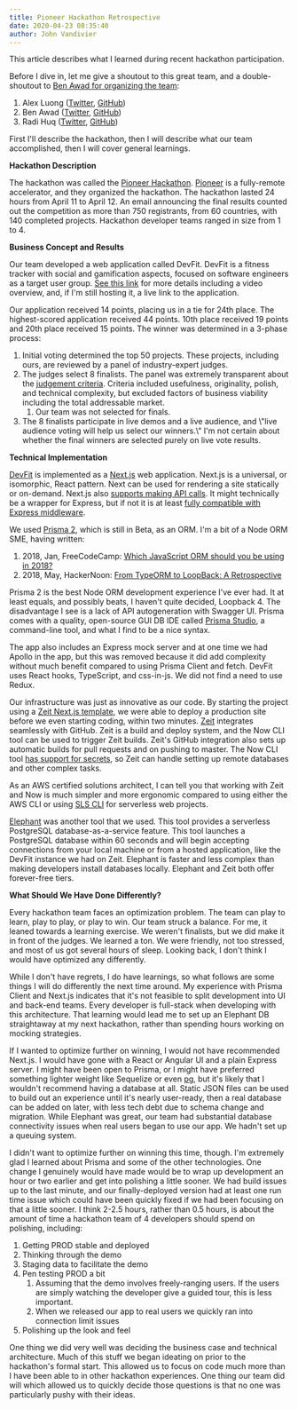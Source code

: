 ```yaml
---
title: Pioneer Hackathon Retrospective
date: 2020-04-23 08:35:40
author: John Vandivier
---
```




<!-- wp:paragraph -->
<p>This article describes what I learned during recent hackathon participation.</p>
<!-- /wp:paragraph -->

<!-- wp:paragraph -->
<p>Before I dive in, let me give a shoutout to this great team, and a double-shoutout to <a href=\"https://twitter.com/benawad/status/1247884975841480706\">Ben Awad for organizing the team</a>:</p>
<!-- /wp:paragraph -->

<!-- wp:list {\"ordered\":true} -->
<ol><li>Alex Luong (<a href=\"https://twitter.com/alex__luong\">Twitter</a>, <a href=\"https://github.com/alexluong\">GitHub</a>)</li><li>Ben Awad (<a href=\"https://twitter.com/benawad\">Twitter</a>, <a href=\"https://github.com/benawad\">GitHub</a>)</li><li>Radi Huq (<a href=\"https://twitter.com/radiunhuq\">Twitter</a>, <a href=\"https://github.com/radihuq\">GitHub</a>)</li></ol>
<!-- /wp:list -->

<!-- wp:paragraph -->
<p>First I'll describe the hackathon, then I will describe what our team accomplished, then I will cover general learnings.</p>
<!-- /wp:paragraph -->

<!-- wp:paragraph -->
<p><strong>Hackathon Description</strong></p>
<!-- /wp:paragraph -->

<!-- wp:paragraph -->
<p>The hackathon was called the <a href=\"https://pioneer.app/hackathon\">Pioneer Hackathon</a>. <a href=\"https://pioneer.app/\">Pioneer</a> is a fully-remote accelerator, and they organized the hackathon. The hackathon lasted 24 hours from April 11 to April 12. An email announcing the final results counted out the competition as more than 750 registrants, from 60 countries, with 140 completed projects. Hackathon developer teams ranged in size from 1 to 4.</p>
<!-- /wp:paragraph -->

<!-- wp:paragraph -->
<p><strong>Business Concept and Results</strong></p>
<!-- /wp:paragraph -->

<!-- wp:paragraph -->
<p>Our team developed a web application called DevFit. DevFit is a fitness tracker with social and gamification aspects, focused on software engineers as a target user group. <a href=\"https://frontier.pioneer.app/posts/157-devfit-compete-for-best-fit-programmer\">See this link</a> for more details including a video overview, and, if I'm still hosting it, a live link to the application.</p>
<!-- /wp:paragraph -->

<!-- wp:paragraph -->
<p>Our application received 14 points, placing us in a tie for 24th place. The highest-scored application received 44 points. 10th place received 19 points and 20th place received 15 points. The winner was determined in a 3-phase process:</p>
<!-- /wp:paragraph -->

<!-- wp:list {\"ordered\":true} -->
<ol><li>Initial voting determined the top 50 projects. These projects, including ours, are reviewed by a panel of industry-expert judges.</li><li>The judges select 8 finalists. The panel was extremely transparent about the <a href=\"https://docs.google.com/document/d/1N0UCxWZJjhnj3yUd0ObaF8Sf_xr0-zevUDIgOEOEd5A/edit\">judgement criteria</a>. Criteria included usefulness, originality, polish, and technical complexity, but excluded factors of business viability including the total addressable market.<ol><li>Our team was not selected for finals.</li></ol></li><li>The 8 finalists participate in live demos and a live audience, and \"live audience voting will help us select our winners.\" I'm not certain about whether the final winners are selected purely on live vote results.</li></ol>
<!-- /wp:list -->

<!-- wp:paragraph -->
<p><strong>Technical Implementation</strong></p>
<!-- /wp:paragraph -->

<!-- wp:paragraph -->
<p><a href=\"https://github.com/Vandivier/devfit\">DevFit</a> is implemented as a <a href=\"https://nextjs.org/\">Next.js</a> web application. Next.js is a universal, or isomorphic, React pattern. Next can be used for rendering a site statically or on-demand. Next.js also <a href=\"https://nextjs.org/docs/api-routes/introduction\">supports making API calls</a>. It might technically be a wrapper for Express, but if not it is at least <a href=\"https://nextjs.org/docs/api-routes/api-middlewares#connectexpress-middleware-support\">fully compatible with Express middleware</a>.</p>
<!-- /wp:paragraph -->

<!-- wp:paragraph -->
<p>We used <a href=\"https://www.prisma.io/\">Prisma 2</a>, which is still in Beta, as an ORM. I'm a bit of a Node ORM SME, having written:</p>
<!-- /wp:paragraph -->

<!-- wp:list {\"ordered\":true} -->
<ol><li>2018, Jan, FreeCodeCamp: <a href=\"https://www.freecodecamp.org/news/a-comparison-of-the-top-orms-for-2018-19c4feeaa5f/\">Which JavaScript ORM should you be using in 2018?</a></li><li>2018, May, HackerNoon: <a href=\"https://hackernoon.com/from-typeorm-to-loopback-a-retrospective-188ea18527a2\">From TypeORM to LoopBack: A Retrospective</a></li></ol>
<!-- /wp:list -->

<!-- wp:paragraph -->
<p>Prisma 2 is the best Node ORM development experience I've ever had. It at least equals, and possibly beats, I haven't quite decided, Loopback 4. The disadvantage I see is a lack of API autogeneration with Swagger UI. Prisma comes with a quality, open-source GUI DB IDE called <a href=\"https://github.com/prisma/studio\">Prisma Studio</a>, a command-line tool, and what I find to be a nice syntax.</p>
<!-- /wp:paragraph -->

<!-- wp:paragraph -->
<p>The app also includes an Express mock server and at one time we had Apollo in the app, but this was removed because it did add complexity without much benefit compared to using Prisma Client and fetch. DevFit uses React hooks, TypeScript, and css-in-js. We did not find a need to use Redux.</p>
<!-- /wp:paragraph -->

<!-- wp:paragraph -->
<p>Our infrastructure was just as innovative as our code. By starting the project using a <a href=\"https://nextjs.now-examples.now.sh/\">Zeit Next.js template</a>, we were able to deploy a production site before we even starting coding, within two minutes. <a href=\"https://zeit.co/oss\">Zeit</a> integrates seamlessly with GitHub. Zeit is a build and deploy system, and the Now CLI tool can be used to trigger Zeit builds. Zeit's GitHub integration also sets up automatic builds for pull requests and on pushing to master. The Now CLI tool <a href=\"https://zeit.co/docs/v2/build-step#adding-secrets\">has support for secrets</a>, so Zeit can handle setting up remote databases and other complex tasks.</p>
<!-- /wp:paragraph -->

<!-- wp:paragraph -->
<p>As an AWS certified solutions architect, I can tell you that working with Zeit and Now is much simpler and more ergonomic compared to using either the AWS CLI or using <a href=\"https://medium.com/ssense-tech/managing-and-deploying-aws-lambda-functions-with-sls-ab47d366b004\">SLS CLI</a> for serverless web projects.</p>
<!-- /wp:paragraph -->

<!-- wp:paragraph -->
<p><a href=\"https://www.elephantsql.com/\">Elephant</a> was another tool that we used. This tool provides a serverless PostgreSQL database-as-a-service feature. This tool launches a PostgreSQL database within 60 seconds and will begin accepting connections from your local machine or from a hosted application, like the DevFit instance we had on Zeit. Elephant is faster and less complex than making developers install databases locally. Elephant and Zeit both offer forever-free tiers.</p>
<!-- /wp:paragraph -->

<!-- wp:paragraph -->
<p><strong>What Should We Have Done Differently?</strong></p>
<!-- /wp:paragraph -->

<!-- wp:paragraph -->
<p>Every hackathon team faces an optimization problem. The team can play to learn, play to play, or play to win. Our team struck a balance. For me, it leaned towards a learning exercise. We weren't finalists, but we did make it in front of the judges. We learned a ton. We were friendly, not too stressed, and most of us got several hours of sleep. Looking back, I don't think I would have optimized any differently.</p>
<!-- /wp:paragraph -->

<!-- wp:paragraph -->
<p>While I don't have regrets, I do have learnings, so what follows are some things I will do differently the next time around. My experience with Prisma Client and Next.js indicates that it's not feasible to split development into UI and back-end teams. Every developer is full-stack when developing with this architecture. That learning would lead me to set up an Elephant DB straightaway at my next hackathon, rather than spending hours working on mocking strategies.</p>
<!-- /wp:paragraph -->

<!-- wp:paragraph -->
<p>If I wanted to optimize further on winning, I would not have recommended Next.js. I would have gone with a React or Angular UI and a plain Express server. I might have been open to Prisma, or I might have preferred something lighter weight like Sequelize or even <a href=\"https://www.npmjs.com/package/pg\">pg</a>, but it's likely that I wouldn't recommend having a database at all. Static JSON files can be used to build out an experience until it's nearly user-ready, then a real database can be added on later, with less tech debt due to schema change and migration. While Elephant was great, our team had substantial database connectivity issues when real users began to use our app. We hadn't set up a queuing system.</p>
<!-- /wp:paragraph -->

<!-- wp:paragraph -->
<p>I didn't want to optimize further on winning this time, though. I'm extremely glad I learned about Prisma and some of the other technologies. One change I genuinely would have made would be to wrap up development an hour or two earlier and get into polishing a little sooner. We had build issues up to the last minute, and our finally-deployed version had at least one run time issue which could have been quickly fixed if we had been focusing on that a little sooner. I think 2-2.5 hours, rather than 0.5 hours, is about the amount of time a hackathon team of 4 developers should spend on polishing, including:</p>
<!-- /wp:paragraph -->

<!-- wp:list {\"ordered\":true} -->
<ol><li>Getting PROD stable and deployed</li><li>Thinking through the demo</li><li>Staging data to facilitate the demo</li><li>Pen testing PROD a bit<ol><li>Assuming that the demo involves freely-ranging users. If the users are simply watching the developer give a guided tour, this is less important.</li><li>When we released our app to real users we quickly ran into connection limit issues</li></ol></li><li>Polishing up the look and feel</li></ol>
<!-- /wp:list -->

<!-- wp:paragraph -->
<p>One thing we did very well was deciding the business case and technical architecture. Much of this stuff we began ideating on prior to the hackathon's formal start. This allowed us to focus on code much more than I have been able to in other hackathon experiences. One thing our team did will which allowed us to quickly decide those questions is that no one was particularly pushy with their ideas.</p>
<!-- /wp:paragraph -->